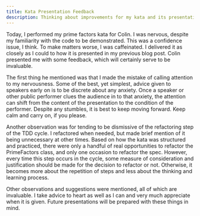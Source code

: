```yaml
---
title: Kata Presentation Feedback
description: Thinking about improvements for my kata and its presentation
---
```


Today, I performed my prime factors kata for Colin. I was nervous, despite my familiarity with the
code to be demonstrated. This was a confidence issue, I think. To make matters worse, I was
caffeinated. I delivered it as closely as I could to how it is presented in my previous blog post.
Colin presented me with some feedback, which will certainly serve to be invaluable.

The first thing he mentioned was that I made the mistake of calling attention to my nervousness.
Some of the best, yet simplest, advice given to speakers early on is to be discrete about any
anxiety. Once a speaker or other public performer clues the audience in to that anxiety, the
attention can shift from the content of the presentation to the condition of the performer. Despite
any stumbles, it is best to keep moving forward. Keep calm and carry on, if you please.

Another observation was for tending to be dismissive of the refactoring step of the TDD cycle. I
refactored when needed, but made brief mention of it being unnecessary at other times. Based on how
the kata was structured and practiced, there were only a handful of real opportunities to refactor
the PrimeFactors class, and only one occasion to refactor the spec. However, every time this step
occurs in the cycle, some measure of consideration and justification should be made for the decision
to refactor or not. Otherwise, it becomes more about the repetition of steps and less about the
thinking and learning process.

Other observations and suggestions were mentioned, all of which are invaluable. I take advice to
heart as well as I can and very much appreciate when it is given. Future presentations will be
prepared with these things in mind.
